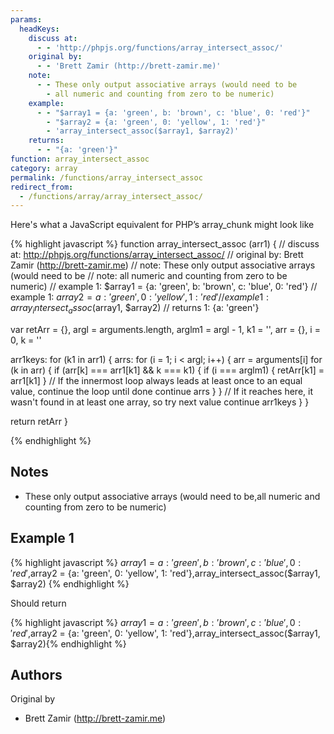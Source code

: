 ```yaml
---
params:
  headKeys:
    discuss at:
      - - 'http://phpjs.org/functions/array_intersect_assoc/'
    original by:
      - - 'Brett Zamir (http://brett-zamir.me)'
    note:
      - - These only output associative arrays (would need to be
        - all numeric and counting from zero to be numeric)
    example:
      - - "$array1 = {a: 'green', b: 'brown', c: 'blue', 0: 'red'}"
        - "$array2 = {a: 'green', 0: 'yellow', 1: 'red'}"
        - 'array_intersect_assoc($array1, $array2)'
    returns:
      - - "{a: 'green'}"
function: array_intersect_assoc
category: array
permalink: /functions/array_intersect_assoc
redirect_from:
  - /functions/array/array_intersect_assoc/
---
```


<!-- WARNING! This file is auto generated by `npm run web:inject`, do not edit by hand -->

Here's what a JavaScript equivalent for PHP’s array_chunk might look like

{% highlight javascript %}
function array_intersect_assoc (arr1) {
  //  discuss at: http://phpjs.org/functions/array_intersect_assoc/
  // original by: Brett Zamir (http://brett-zamir.me)
  //        note: These only output associative arrays (would need to be
  //        note: all numeric and counting from zero to be numeric)
  //   example 1: $array1 = {a: 'green', b: 'brown', c: 'blue', 0: 'red'}
  //   example 1: $array2 = {a: 'green', 0: 'yellow', 1: 'red'}
  //   example 1: array_intersect_assoc($array1, $array2)
  //   returns 1: {a: 'green'}

  var retArr = {},
    argl = arguments.length,
    arglm1 = argl - 1,
    k1 = '',
    arr = {},
    i = 0,
    k = ''

  arr1keys: for (k1 in arr1) {
    arrs: for (i = 1; i < argl; i++) {
      arr = arguments[i]
      for (k in arr) {
        if (arr[k] === arr1[k1] && k === k1) {
          if (i === arglm1) {
            retArr[k1] = arr1[k1]
          }
          // If the innermost loop always leads at least once to an equal value, continue the loop until done
          continue arrs
        }
      }
      // If it reaches here, it wasn't found in at least one array, so try next value
      continue arr1keys
    }
  }

  return retArr
}

{% endhighlight %}

## Notes
- These only output associative arrays (would need to be,all numeric and counting from zero to be numeric)

## Example 1

{% highlight javascript %}
$array1 = {a: 'green', b: 'brown', c: 'blue', 0: 'red'},$array2 = {a: 'green', 0: 'yellow', 1: 'red'},array_intersect_assoc($array1, $array2)
{% endhighlight %}

Should return

{% highlight javascript %}
$array1 = {a: 'green', b: 'brown', c: 'blue', 0: 'red'},$array2 = {a: 'green', 0: 'yellow', 1: 'red'},array_intersect_assoc($array1, $array2){% endhighlight %}


## Authors


Original by

- Brett Zamir (http://brett-zamir.me)

